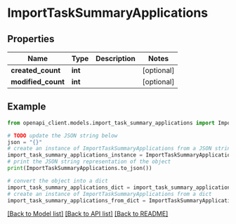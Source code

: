 # ImportTaskSummaryApplications


## Properties

Name | Type | Description | Notes
------------ | ------------- | ------------- | -------------
**created_count** | **int** |  | [optional] 
**modified_count** | **int** |  | [optional] 

## Example

```python
from openapi_client.models.import_task_summary_applications import ImportTaskSummaryApplications

# TODO update the JSON string below
json = "{}"
# create an instance of ImportTaskSummaryApplications from a JSON string
import_task_summary_applications_instance = ImportTaskSummaryApplications.from_json(json)
# print the JSON string representation of the object
print(ImportTaskSummaryApplications.to_json())

# convert the object into a dict
import_task_summary_applications_dict = import_task_summary_applications_instance.to_dict()
# create an instance of ImportTaskSummaryApplications from a dict
import_task_summary_applications_from_dict = ImportTaskSummaryApplications.from_dict(import_task_summary_applications_dict)
```
[[Back to Model list]](../README.md#documentation-for-models) [[Back to API list]](../README.md#documentation-for-api-endpoints) [[Back to README]](../README.md)



